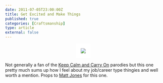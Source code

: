 ```yaml
---
date: 2011-07-05T23:00:00Z
title: Get Excited and Make Things
published: true
categories: [Craftsmanship]
type: article
external: false
---
```

<p style="text-align:center;"><img src="/images/getexcitedandmakethings.png" style="border:15px solid white;"></p><p>Not generally a fan of the <a href="http://en.wikipedia.org/wiki/Keep_Calm_and_Carry_On">Keep Calm and Carry On</a> parodies but this one pretty much sums up how I feel about my job/career type thingies and well worth a mention.  Props to <a href="http://www.flickr.com/photos/blackbeltjones/3365682994/">Matt Jones</a> for this one.</p>